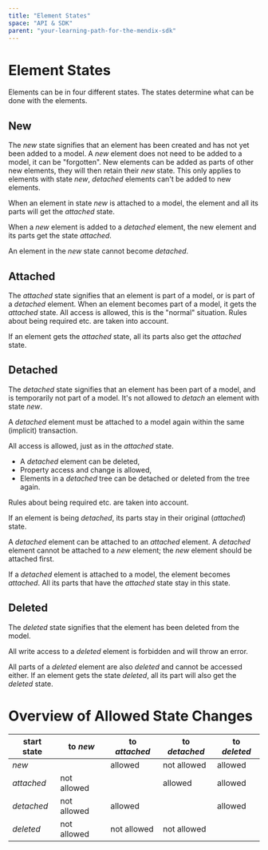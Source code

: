 ```yaml
---
title: "Element States"
space: "API & SDK"
parent: "your-learning-path-for-the-mendix-sdk"
---
```

# Element States

Elements can be in four different states.
The states determine what can be done with the elements.

## New

The *new* state signifies that an element has been created and has
not yet been added to a model.
A *new* element does not need to be added to a model,
it can be "forgotten".
New elements can be added as parts of other new elements,
they will then retain their *new* state. This only applies to elements with
state *new*, *detached* elements can't be added to new elements.

When an element in state *new* is attached to a model,
the element and all its parts will get the *attached* state.

When a *new* element is added to a *detached* element,
the new element and its parts get the state *attached*.

An element in the *new* state cannot become *detached*.

## Attached

The *attached* state signifies that an element is part of a model,
or is part of a *detached* element.
When an element becomes part of a model, it gets the *attached* state.
All access is allowed, this is the "normal" situation.
Rules about being required etc. are taken into account.

If an element gets the *attached* state, all its parts also
get the *attached* state.

## Detached

The *detached* state signifies that an element has been part of a model,
and is temporarily not part of a model.
It's not allowed to *detach* an element with state *new*.

A *detached* element must be attached to a model again within the same (implicit) transaction.

All access is allowed, just as in the *attached* state.

- A *detached* element can be deleted,
- Property access and change is allowed,
- Elements in a *detached* tree can be detached or deleted from the tree again.

Rules about being required etc. are taken into account.

If an element is being *detached*, its parts stay in their original
(*attached*) state.

A *detached* element can be attached to an *attached* element.
A *detached* element cannot be attached to a *new* element;
the *new* element should be attached first.

If a *detached* element is attached to a model, the element becomes *attached*.
All its parts that have the *attached* state stay in this state.

## Deleted

The *deleted* state signifies that the element has been deleted from the model.

All write access to a *deleted* element is forbidden and will throw an error.

All parts of a *deleted* element are also *deleted* and cannot be accessed either.
If an element gets the state *deleted*, all its part will also
get the *deleted* state.

# Overview of Allowed State Changes

| start state | to *new*    | to *attached* | to *detached* | to *deleted* |
|---|---|---|---|---|
| *new*       |             | allowed       | not allowed   | allowed |
| *attached*  | not allowed |               |     allowed   | allowed |
| *detached*  | not allowed | allowed       |               | allowed |
| *deleted*   | not allowed | not allowed   | not allowed   |         |
